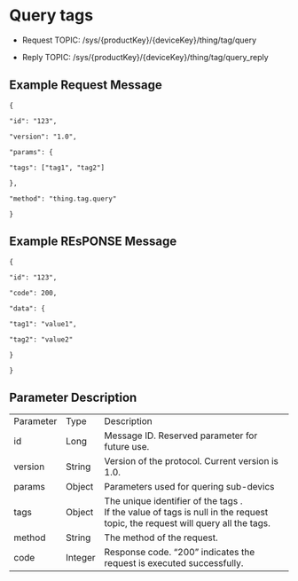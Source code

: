 # Query tags

- Request TOPIC: /sys/{productKey}/{deviceKey}/thing/tag/query

- Reply TOPIC: /sys/{productKey}/{deviceKey}/thing/tag/query_reply

## Example Request Message

```
{

"id": "123",

"version": "1.0",

"params": {

"tags": ["tag1", "tag2"]

},

"method": "thing.tag.query"

}
```

## Example REsPONSE Message

```
{

"id": "123",

"code": 200,

"data": {

"tag1": "value1",

"tag2": "value2"

}

}
```

## Parameter Description

<body>
<table>
  <tr>
    <td>Parameter </td>
    <td>Type </td>
    <td>Description </td>
  </tr>
  <tr>
    <td>id</td>
    <td>Long</td>
    <td>Message ID. Reserved parameter for future use.</td>
  </tr>
  <tr>
    <td>version</td>
    <td>String</td>
    <td>Version of the protocol. Current version is   1.0.</td>
  </tr>
  <tr>
    <td>params</td>
    <td>Object</td>
    <td>Parameters used for quering sub-devics </td>
  </tr>
  <tr>
    <td>tags</td>
    <td>Object</td>
    <td>The unique identifier of the tags .<br>
      If the value of tags is null in the request topic, the request will query all the tags.</td>
  </tr>
  <tr>
    <td>method</td>
    <td>String</td>
    <td>The method of the request.</td>
  </tr>
  <tr>
    <td>code</td>
    <td>Integer</td>
    <td>Response   code. &ldquo;200&rdquo; indicates the request is executed successfully.</td>
  </tr>
</table>
